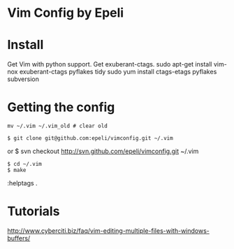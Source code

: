 Vim Config by Epeli
==================

Install
=======
Get Vim with python support.
Get exuberant-ctags.
sudo apt-get install vim-nox exuberant-ctags pyflakes tidy
sudo yum install ctags-etags pyflakes subversion

Getting the config
=================

    mv ~/.vim ~/.vim_old # clear old

    $ git clone git@github.com:epeli/vimconfig.git ~/.vim

or
    $ svn checkout http://svn.github.com/epeli/vimconfig.git ~/.vim

    $ cd ~/.vim
    $ make

:helptags .

Tutorials
=========
http://www.cyberciti.biz/faq/vim-editing-multiple-files-with-windows-buffers/

